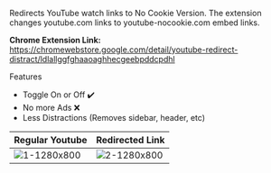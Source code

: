 Redirects YouTube watch links to No Cookie Version.
The extension changes youtube.com links to youtube-nocookie.com embed links. 

**Chrome Extension Link:**  https://chromewebstore.google.com/detail/youtube-redirect-distract/ldlallggfghaaoaghhecgeebpddcpdhl


Features
- Toggle On or Off ✔️ 
- No more Ads ❌ 
- Less Distractions (Removes sidebar, header, etc) 

| Regular Youtube | Redirected Link |
| --- | --- |
| ![1-1280x800](https://github.com/yeetric/youtubeAdRedirect/assets/82407170/75fcedf5-0208-498a-b042-1a7ee4485c88)| ![2-1280x800](https://github.com/yeetric/youtubeAdRedirect/assets/82407170/4a923a2a-068b-424b-ae78-58b750e1b795)|

